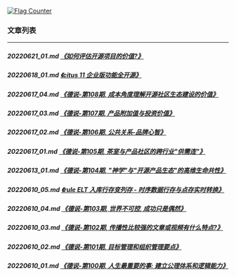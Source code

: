<a rel="nofollow" href="http://info.flagcounter.com/h9V1"  ><img src="http://s03.flagcounter.com/count/h9V1/bg_FFFFFF/txt_000000/border_CCCCCC/columns_2/maxflags_12/viewers_0/labels_0/pageviews_0/flags_0/"  alt="Flag Counter"  border="0"  ></a>  
  
### 文章列表  
----  
##### 20220621_01.md   [《如何评估开源项目的价值?》](20220621_01.md)  
##### 20220618_01.md   [《citus 11 企业版功能全开源》](20220618_01.md)  
##### 20220617_04.md   [《德说-第108期, 成本角度理解开源社区生态建设的价值》](20220617_04.md)  
##### 20220617_03.md   [《德说-第107期, 产品附加值与投资价值》](20220617_03.md)  
##### 20220617_02.md   [《德说-第106期, 公共关系-品牌心智》](20220617_02.md)  
##### 20220617_01.md   [《德说-第105期, 茶室与产品社区的跨行业"供需连"》](20220617_01.md)  
##### 20220613_01.md   [《德说-第104期, "神学"与"开源产品生态"的高维生命共性》](20220613_01.md)  
##### 20220610_05.md   [《rule ELT 入库行存变列存 - 时序数据行存与点存实时转换》](20220610_05.md)  
##### 20220610_04.md   [《德说-第103期, 世界不可控, 成功只是偶然》](20220610_04.md)  
##### 20220610_03.md   [《德说-第102期, 传播性比较强的文章或视频有什么特点?》](20220610_03.md)  
##### 20220610_02.md   [《德说-第101期, 目标管理和组织管理要点》](20220610_02.md)  
##### 20220610_01.md   [《德说-第100期, 人生最重要的事: 建立公理体系和逻辑能力》](20220610_01.md)  
